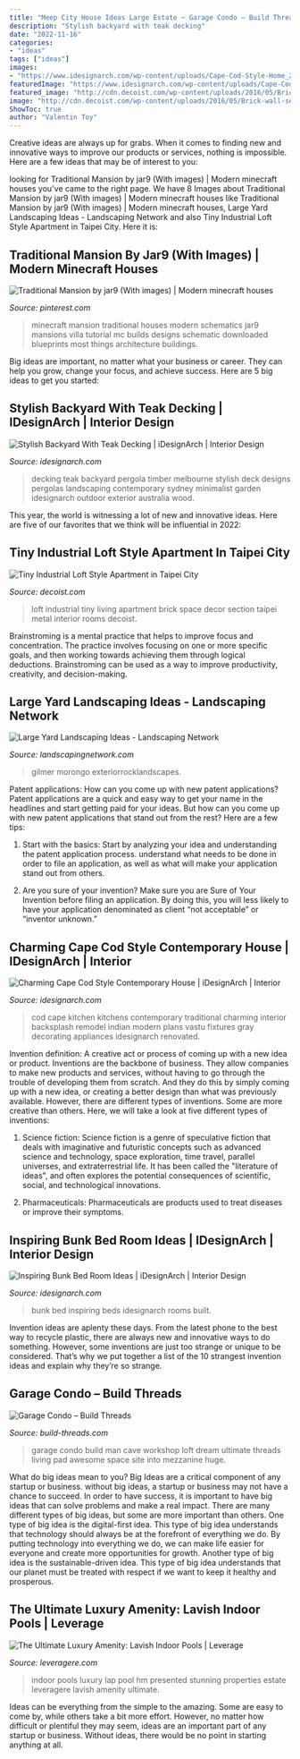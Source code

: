 ```yaml
---
title: "Meep City House Ideas Large Estate ~ Garage Condo – Build Threads"
description: "Stylish backyard with teak decking"
date: "2022-11-16"
categories:
- "ideas"
tags: ["ideas"]
images:
- "https://www.idesignarch.com/wp-content/uploads/Cape-Cod-Style-Home_2.jpg"
featuredImage: "https://www.idesignarch.com/wp-content/uploads/Cape-Cod-Style-Home_2.jpg"
featured_image: "http://cdn.decoist.com/wp-content/uploads/2016/05/Brick-wall-section-and-metal-partitions-give-the-Wu-House-an-industrial-appeal.jpg"
image: "http://cdn.decoist.com/wp-content/uploads/2016/05/Brick-wall-section-and-metal-partitions-give-the-Wu-House-an-industrial-appeal.jpg"
ShowToc: true
author: "Valentin Toy"
---
```



Creative ideas are always up for grabs. When it comes to finding new and innovative ways to improve our products or services, nothing is impossible. Here are a few ideas that may be of interest to you: 

	

		
looking for Traditional Mansion by jar9 (With images) | Modern minecraft houses you've came to the right page. We have 8 Images about Traditional Mansion by jar9 (With images) | Modern minecraft houses like Traditional Mansion by jar9 (With images) | Modern minecraft houses, Large Yard Landscaping Ideas - Landscaping Network and also Tiny Industrial Loft Style Apartment in Taipei City. Here it is:
		
    
## Traditional Mansion By Jar9 (With Images) | Modern Minecraft Houses

<img loading=lazy src="https://i.pinimg.com/originals/dd/35/6f/dd356f67365d922fc634b2a17c618fab.png" onerror="this.onerror=null;this.src='https://tse4.mm.bing.net/th?id=OIP.k6ebXsD66TrmIB2sl1KGUgHaEp&amp;pid=15.1';" alt="Traditional Mansion by jar9 (With images) | Modern minecraft houses">

_Source: pinterest.com_

>minecraft mansion traditional houses modern schematics jar9 mansions villa tutorial mc builds designs schematic downloaded blueprints most things architecture buildings. 

	

Big ideas are important, no matter what your business or career. They can help you grow, change your focus, and achieve success. Here are 5 big ideas to get you started: 

    
## Stylish Backyard With Teak Decking | IDesignArch | Interior Design

<img loading=lazy src="https://www.idesignarch.com/wp-content/uploads/Backyard-With-Teak-Decking_14.jpg" onerror="this.onerror=null;this.src='https://tse1.mm.bing.net/th?id=OIP.4vKkx_AYNMnhFZ2gGZNpdgHaE8&amp;pid=15.1';" alt="Stylish Backyard With Teak Decking | iDesignArch | Interior Design">

_Source: idesignarch.com_

>decking teak backyard pergola timber melbourne stylish deck designs pergolas landscaping contemporary sydney minimalist garden idesignarch outdoor exterior australia wood. 

	

This year, the world is witnessing a lot of new and innovative ideas. Here are five of our favorites that we think will be influential in 2022: 

    
## Tiny Industrial Loft Style Apartment In Taipei City

<img loading=lazy src="http://cdn.decoist.com/wp-content/uploads/2016/05/Brick-wall-section-and-metal-partitions-give-the-Wu-House-an-industrial-appeal.jpg" onerror="this.onerror=null;this.src='https://tse2.mm.bing.net/th?id=OIP.6-Nvp-9lnsGKFs0FAX446wHaE8&amp;pid=15.1';" alt="Tiny Industrial Loft Style Apartment in Taipei City">

_Source: decoist.com_

>loft industrial tiny living apartment brick space decor section taipei metal interior rooms decoist. 

	

Brainstroming is a mental practice that helps to improve focus and concentration. The practice involves focusing on one or more specific goals, and then working towards achieving them through logical deductions. Brainstroming can be used as a way to improve productivity, creativity, and decision-making.

    
## Large Yard Landscaping Ideas - Landscaping Network

<img loading=lazy src="https://images.landscapingnetwork.com/pictures/images/973x490Exact_0x20/site_8/maureen-gilmer_1436.jpg" onerror="this.onerror=null;this.src='https://tse2.mm.bing.net/th?id=OIP.JDiNwF-Josl_XBbYi6rZCwHaDu&amp;pid=15.1';" alt="Large Yard Landscaping Ideas - Landscaping Network">

_Source: landscapingnetwork.com_

>gilmer morongo exteriorrocklandscapes. 

	

Patent applications: How can you come up with new patent applications?
Patent applications are a quick and easy way to get your name in the headlines and start getting paid for your ideas. But how can you come up with new patent applications that stand out from the rest? Here are a few tips: 
1. Start with the basics: Start by analyzing your idea and understanding the patent application process. understand what needs to be done in order to file an application, as well as what will make your application stand out from others. 

2. Are you sure of your invention? Make sure you are Sure of Your Invention before filing an application. By doing this, you will less likely to have your application denominated as client “not acceptable” or “inventor unknown.” 


    
## Charming Cape Cod Style Contemporary House | IDesignArch | Interior

<img loading=lazy src="https://www.idesignarch.com/wp-content/uploads/Cape-Cod-Style-Home_2.jpg" onerror="this.onerror=null;this.src='https://tse2.mm.bing.net/th?id=OIP.lkp67bmboCooI5Us8MP4JgHaE8&amp;pid=15.1';" alt="Charming Cape Cod Style Contemporary House | iDesignArch | Interior">

_Source: idesignarch.com_

>cod cape kitchen kitchens contemporary traditional charming interior backsplash remodel indian modern plans vastu fixtures gray decorating appliances idesignarch renovated. 

	

Invention definition: A creative act or process of coming up with a new idea or product.
Inventions are the backbone of business. They allow companies to make new products and services, without having to go through the trouble of developing them from scratch. And they do this by simply coming up with a new idea, or creating a better design than what was previously available.
However, there are different types of inventions. Some are more creative than others. Here, we will take a look at five different types of inventions:

1) Science fiction: Science fiction is a genre of speculative fiction that deals with imaginative and futuristic concepts such as advanced science and technology, space exploration, time travel, parallel universes, and extraterrestrial life. It has been called the "literature of ideas", and often explores the potential consequences of scientific, social, and technological innovations.

2) Pharmaceuticals: Pharmaceuticals are products used to treat diseases or improve their symptoms.

    
## Inspiring Bunk Bed Room Ideas | IDesignArch | Interior Design

<img loading=lazy src="https://www.idesignarch.com/wp-content/uploads/Inspiring-Bunk-Bed-Rooms-Ideas_2.jpg" onerror="this.onerror=null;this.src='https://tse1.mm.bing.net/th?id=OIP.ctwKBfTbsMqZ8VYiljfCJAHaFj&amp;pid=15.1';" alt="Inspiring Bunk Bed Room Ideas | iDesignArch | Interior Design">

_Source: idesignarch.com_

>bunk bed inspiring beds idesignarch rooms built. 

	

Invention ideas are aplenty these days. From the latest phone to the best way to recycle plastic, there are always new and innovative ways to do something. However, some inventions are just too strange or unique to be considered. That’s why we put together a list of the 10 strangest invention ideas and explain why they’re so strange.

    
## Garage Condo – Build Threads

<img loading=lazy src="http://www.build-threads.com/wp-content/uploads/2010/03/15.jpg" onerror="this.onerror=null;this.src='https://tse1.mm.bing.net/th?id=OIP.FyHk-OweUzvwkGfGVIt2wQHaE9&amp;pid=15.1';" alt="Garage Condo – Build Threads">

_Source: build-threads.com_

>garage condo build man cave workshop loft dream ultimate threads living pad awesome space site into mezzanine huge. 

	

What do big ideas mean to you?
Big Ideas are a critical component of any startup or business. without big ideas, a startup or business may not have a chance to succeed. In order to have success, it is important to have big ideas that can solve problems and make a real impact. There are many different types of big ideas, but some are more important than others.
One type of big idea is the digital-first idea. This type of big idea understands that technology should always be at the forefront of everything we do. By putting technology into everything we do, we can make life easier for everyone and create more opportunities for growth. Another type of big idea is the sustainable-driven idea. This type of big idea understands that our planet must be treated with respect if we want to keep it healthy and prosperous.

    
## The Ultimate Luxury Amenity: Lavish Indoor Pools | Leverage

<img loading=lazy src="https://www.leveragere.com/assets/885.jpg" onerror="this.onerror=null;this.src='https://tse1.mm.bing.net/th?id=OIP.vJefo09UgxKYZvb7DZiI0AHaFj&amp;pid=15.1';" alt="The Ultimate Luxury Amenity: Lavish Indoor Pools | Leverage">

_Source: leveragere.com_

>indoor pools luxury lap pool hm presented stunning properties estate leveragere lavish amenity ultimate. 

	

Ideas can be everything from the simple to the amazing. Some are easy to come by, while others take a bit more effort. However, no matter how difficult or plentiful they may seem, ideas are an important part of any startup or business. Without ideas, there would be no point in starting anything at all.

